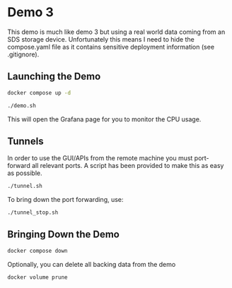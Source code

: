 # Demo 3

This demo is much like demo 3 but using a real world data coming from an SDS
storage device. Unfortunately this means I need to hide the compose.yaml file as
it contains sensitive deployment information (see .gitignore).

## Launching the Demo

``` sh
docker compose up -d

./demo.sh
```

This will open the Grafana page for you to monitor the CPU usage.

## Tunnels

In order to use the GUI/APIs from the remote machine you must port-forward all
relevant ports. A script has been provided to make this as easy as possible.

``` sh
./tunnel.sh
```

To bring down the port forwarding, use:
``` sh
./tunnel_stop.sh
```

## Bringing Down the Demo

``` sh
docker compose down
```

Optionally, you can delete all backing data from the demo

``` sh
docker volume prune
```
